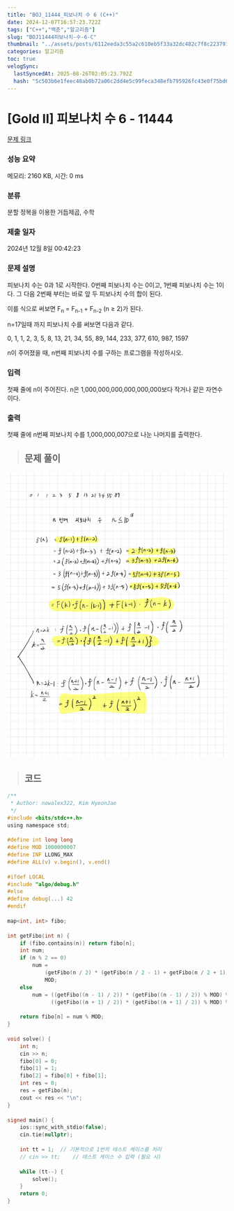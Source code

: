 ```yaml
---
title: "BOJ_11444_피보나치 수 6 (C++)"
date: 2024-12-07T16:57:23.722Z
tags: ["C++","백준","알고리즘"]
slug: "BOJ11444피보나치-수-6-C"
thumbnail: "../assets/posts/6112eeda3c55a2c610eb5f33a32dc482c7f8c223791b986a65da669ac030e12d.png"
categories: 알고리즘
toc: true
velogSync:
  lastSyncedAt: 2025-08-26T02:05:23.792Z
  hash: "5c503b6e1feec48ab0b72a06c2dd4e5c99feca348efb795926fc43e0f75bd6ce"
---
```


# [Gold II] 피보나치 수 6 - 11444 

[문제 링크](https://www.acmicpc.net/problem/11444) 

### 성능 요약

메모리: 2160 KB, 시간: 0 ms

### 분류

분할 정복을 이용한 거듭제곱, 수학

### 제출 일자

2024년 12월 8일 00:42:23

### 문제 설명

<p>피보나치 수는 0과 1로 시작한다. 0번째 피보나치 수는 0이고, 1번째 피보나치 수는 1이다. 그 다음 2번째 부터는 바로 앞 두 피보나치 수의 합이 된다.</p>

<p>이를 식으로 써보면 F<sub>n</sub> = F<sub>n-1</sub> + F<sub>n-2</sub> (n ≥ 2)가 된다.</p>

<p>n=17일때 까지 피보나치 수를 써보면 다음과 같다.</p>

<p>0, 1, 1, 2, 3, 5, 8, 13, 21, 34, 55, 89, 144, 233, 377, 610, 987, 1597</p>

<p>n이 주어졌을 때, n번째 피보나치 수를 구하는 프로그램을 작성하시오.</p>

### 입력 

 <p>첫째 줄에 n이 주어진다. n은 1,000,000,000,000,000,000보다 작거나 같은 자연수이다.</p>

### 출력 

 <p>첫째 줄에 n번째 피보나치 수를 1,000,000,007으로 나눈 나머지를 출력한다.</p>

> ## 문제 풀이

![](/assets/posts/6112eeda3c55a2c610eb5f33a32dc482c7f8c223791b986a65da669ac030e12d.png)


> ## 코드

```c
/**
 * Author: nowalex322, Kim HyeonJae
 */
#include <bits/stdc++.h>
using namespace std;

#define int long long
#define MOD 1000000007
#define INF LLONG_MAX
#define ALL(v) v.begin(), v.end()

#ifdef LOCAL
#include "algo/debug.h"
#else
#define debug(...) 42
#endif

map<int, int> fibo;

int getFibo(int n) {
    if (fibo.contains(n)) return fibo[n];
    int num;
    if (n % 2 == 0)
        num =
            (getFibo(n / 2) * (getFibo(n / 2 - 1) + getFibo(n / 2 + 1)) % MOD) %
            MOD;
    else
        num = ((getFibo((n - 1) / 2)) * (getFibo((n - 1) / 2)) % MOD) % MOD +
              ((getFibo((n + 1) / 2)) * (getFibo((n + 1) / 2)) % MOD) % MOD;

    return fibo[n] = num % MOD;
}

void solve() {
    int n;
    cin >> n;
    fibo[0] = 0;
    fibo[1] = 1;
    fibo[2] = fibo[0] + fibo[1];
    int res = 0;
    res = getFibo(n);
    cout << res << "\n";
}

signed main() {
    ios::sync_with_stdio(false);
    cin.tie(nullptr);

    int tt = 1;  // 기본적으로 1번의 테스트 케이스를 처리
    // cin >> tt;    // 테스트 케이스 수 입력 (필요 시)

    while (tt--) {
        solve();
    }
    return 0;
}
```
